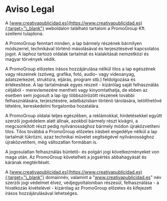 # Aviso Legal

A [www.creativapublicidad.es](https://www.creativapublicidad.es){:target="\_blank"} weboldalon található tartalom a PromoGroup Kft. szellemi tulajdona.

A PromoGroup fenntart minden, a lap bármely részének bármilyen módszerrel, technikával történô másolásával és terjesztésével kapcsolatos jogot. A laphoz tartozó oldalak tartalmát és kialakítását nemzetközi és magyar törvények védik.

A PromoGroup előzetes írásos hozzájárulása nélkül tilos a lap egészének vagy részeinek (szöveg, grafika, fotó, audio- vagy videoanyag, adatszerkezet, struktúra, eljárás, program stb.) feldolgozása és értékesítése. A lap tartalmának egyes részeit - kizárólag saját felhasználás céljából - merevlemezére mentheti vagy kinyomtathatja, de ebben az esetben sem jogosult a lap így többszörözött részének további felhasználására, terjesztésére, adatbázisban történô tárolására, letölthetôvé tételére, kereskedelmi forgalomba hozatalára.

A PromoGroup oldalai teljes egészében, a reklámokkal, hirdetésekkel együtt szerzôi jogvédelem alatt állnak, azokból bármely részt kivágni, a megcsonkított részt pedig nyilvánossághoz bármely módon újraközvetíteni tilos. Tilos továbbá a PromoGroup előzetes írásbeli engedélye nélkül a lap tartalmát tükrözni, azaz technikai mûvelet segítségével nyilvánossághoz újraközvetíteni, még változatlan formában is.

A jogosulatlan felhasználás büntetô- és polgári jogi következményeket von maga után. Az PromoGroup követelheti a jogsértés abbahagyását és kárának megtérítését.

A [www.creativapublicidad.es](https://www.creativapublicidad.es){:target="\_blank"} domainnév, valamint a "www.creativapublicidad.es" név szerzôi jogi védelmet élvez, védjegyoltalomban részesül, felhasználása - a hivatkozás kivételével - kizárólag az PromoGroup előzetes és kifejezett írásos hozzájárulásával lehetséges.
